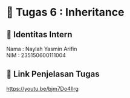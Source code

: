 # 📁 Tugas 6 : Inheritance

## 👤 Identitas Intern
Nama : Naylah Yasmin Arifin           
NIM  : 235150600111004

## 🔗 Link Penjelasan Tugas
https://youtu.be/bjm7Do4Ilrg
